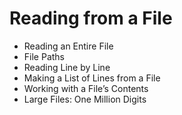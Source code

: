 # Reading from a File
* Reading an Entire File
* File Paths
* Reading Line by Line
* Making a List of Lines from a File
* Working with a File’s Contents
* Large Files: One Million Digits
